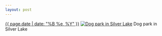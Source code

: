 ```yaml
---
layout: post
---
```


<p>
  <time><a href="/492">{{ page.date | date: "%B %e, %Y" }}</a></time>
  <a href="/492"><img src="{{ site.assets_url }}/492-640.jpg" srcset="{{ site.assets_url }}/492-1280.jpg 1280w, {{ site.assets_url }}/492-960.jpg 960w, {{ site.assets_url }}/492-640.jpg 640w, {{ site.assets_url }}/492-320.jpg 320w" sizes="(min-width: 700px) 50vw, calc(100vw - 2rem)" alt="Dog park in Silver Lake" /></a>
  <span>Dog park in Silver Lake</span>
</p>

